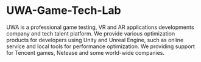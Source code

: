 # UWA-Game-Tech-Lab
UWA is a professional game testing, VR and AR applications developments company and tech talent platform. We provide various optimization products for developers using Unity and Unreal Engine, such as online service and local tools for performance optimization. We providing support for Tencent games, Netease and some world-wide companies.
